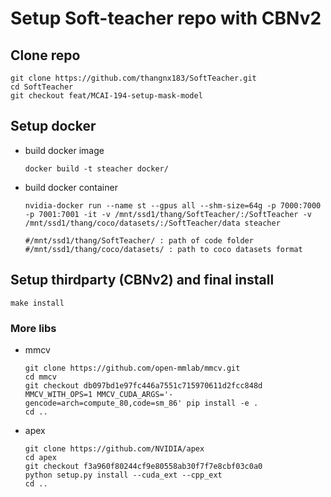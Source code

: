 # Setup Soft-teacher repo with CBNv2 

## Clone repo
```
git clone https://github.com/thangnx183/SoftTeacher.git
cd SoftTeacher
git checkout feat/MCAI-194-setup-mask-model
```

## Setup docker
- build docker image
    ```
    docker build -t steacher docker/
    ```

- build docker container
    ```
    nvidia-docker run --name st --gpus all --shm-size=64g -p 7000:7000 -p 7001:7001 -it -v /mnt/ssd1/thang/SoftTeacher/:/SoftTeacher -v /mnt/ssd1/thang/coco/datasets/:/SoftTeacher/data steacher

    #/mnt/ssd1/thang/SoftTeacher/ : path of code folder
    #/mnt/ssd1/thang/coco/datasets/ : path to coco datasets format
    ```

## Setup thirdparty (CBNv2) and final install
```
make install
```

### More libs
- mmcv
    ```
    git clone https://github.com/open-mmlab/mmcv.git
    cd mmcv
    git checkout db097bd1e97fc446a7551c715970611d2fcc848d
    MMCV_WITH_OPS=1 MMCV_CUDA_ARGS='-gencode=arch=compute_80,code=sm_86' pip install -e .
    cd ..
    ```

- apex
    ```
    git clone https://github.com/NVIDIA/apex
    cd apex
    git checkout f3a960f80244cf9e80558ab30f7f7e8cbf03c0a0
    python setup.py install --cuda_ext --cpp_ext
    cd ..
    ```